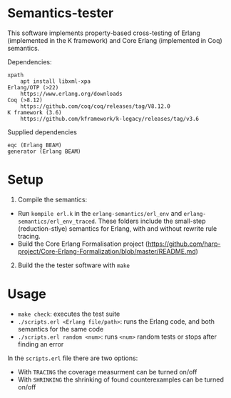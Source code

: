 # Semantics-tester

This software implements property-based cross-testing of Erlang (implemented in the K framework) and Core Erlang (implemented in Coq) semantics.

Dependencies:

    xpath
        apt install libxml-xpa
    Erlang/OTP (>22)
        https://www.erlang.org/downloads
    Coq (>8.12)
        https://github.com/coq/coq/releases/tag/V8.12.0
    K framework (3.6)
        https://github.com/kframework/k-legacy/releases/tag/v3.6

Supplied dependencies

    eqc (Erlang BEAM)
    generator (Erlang BEAM)

# Setup

1. Compile the semantics:
  - Run `kompile erl.k` in the `erlang-semantics/erl_env` and `erlang-semantics/erl_env_traced`. These folders include the small-step (reduction-stlye) semantics for Erlang, with and without rewrite rule tracing.
  - Build the Core Erlang Formalisation project (https://github.com/harp-project/Core-Erlang-Formalization/blob/master/README.md)
2. Build the the tester software with `make`

# Usage

- `make check`: executes the test suite
- `./scripts.erl <Erlang file/path>`: runs the Erlang code, and both semantics for the same code
- `./scripts.erl random <num>`: runs `<num>` random tests or stops after finding an error

In the `scripts.erl` file there are two options:

- With `TRACING` the coverage measurment can be turned on/off
- With `SHRINKING` the shrinking of found counterexamples can be turned on/off
